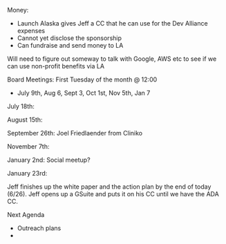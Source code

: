 <!----- Conversion time: 0.492 seconds.


Using this Markdown file:

1. Cut and paste this output into your source file.
2. See the notes and action items below regarding this conversion run.
3. Check the rendered output (headings, lists, code blocks, tables) for proper
   formatting and use a linkchecker before you publish this page.

Conversion notes:

* Docs to Markdown version 1.0β17
* Sat Oct 12 2019 13:37:37 GMT-0700 (PDT)
* Source doc: https://docs.google.com/open?id=1JUZiN-ZPdWXbt1u9rMxA2r_c3Sl4qzVa76r7DJJcMDU
----->


Money:



*   Launch Alaska gives Jeff a CC that he can use for the Dev Alliance expenses
*   Cannot yet disclose the sponsorship
*   Can fundraise and send money to LA

Will need to figure out someway to talk with Google, AWS etc to see if we can use non-profit benefits via LA

Board Meetings: First Tuesday of the month @ 12:00



*   July 9th, Aug 6, Sept 3, Oct 1st, Nov 5th, Jan 7

July 18th:

August 15th:

September 26th: Joel Friedlaender from Cliniko

November 7th:

January 2nd: Social meetup?

January 23rd:

Jeff finishes up the white paper and the action plan by the end of today (6/26). Jeff opens up a GSuite and puts it on his CC until we have the ADA CC.

Next Agenda



*   Outreach plans
*

<!-- Docs to Markdown version 1.0β17 -->
